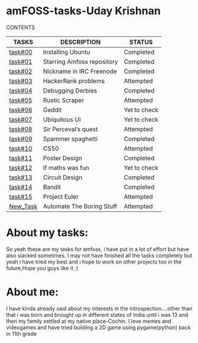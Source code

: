 # amFOSS-tasks-Uday Krishnan

CONTENTS

|TASKS|DESCRIPTION|STATUS|
|-----|-----------|------|
|[task#00](https://github.com/udaykrishnan9302/amfoss-tasks/tree/main/task%20%2300)|Installing Ubuntu|Completed|
|[task#01](https://github.com/udaykrishnan9302/amfoss-tasks/tree/main/task%20%2301)|Starring Amfoss repository|Completed|
|[task#02](https://github.com/udaykrishnan9302/amfoss-tasks/tree/main/task%20%2302)|Nickname in IRC Freenode|Completed|
|[task#03](https://github.com/udaykrishnan9302/amfoss-tasks/tree/main/task%20%2303)|HackerRank problems|Attempted|
|[task#04](https://github.com/udaykrishnan9302/amfoss-tasks/tree/main/task%20%2304)|Debugging Derbies|Completed|
|[task#05](https://github.com/udaykrishnan9302/amfoss-tasks/tree/main/task%20%2305)|Rustic Scraper|Attempted|
|[task#06](https://github.com/udaykrishnan9302/amfoss-tasks/tree/main/task%20%2306)|Geddit|Yet to check|
|[task#07](https://github.com/udaykrishnan9302/amfoss-tasks/tree/main/task%20%2307)|Ubiquitous UI|Yet to check|
|[task#08](https://github.com/udaykrishnan9302/amfoss-tasks/tree/main/task%20%2308)|Sir Perceval’s quest|Attempted|
|[task#09](https://github.com/udaykrishnan9302/amfoss-tasks/tree/main/task%20%2309)|Spammer spaghetti|Completed|
|[task#10](https://github.com/udaykrishnan9302/amfoss-tasks/tree/main/task%20%2310)|CS50|Attempted|
|[task#11](https://github.com/udaykrishnan9302/amfoss-tasks/tree/main/task%20%2311)|Poster Design|Completed|
|[task#12](https://github.com/udaykrishnan9302/amfoss-tasks/tree/main/task%20%2312)|If maths was fun|Yet to check|
|[task#13](https://github.com/udaykrishnan9302/amfoss-tasks/tree/main/task%20%2313)|Circuit Design|Completed|
|[task#14](https://github.com/udaykrishnan9302/amfoss-tasks/tree/main/task%20%2314)|Bandit|Completed|
|[task#15](https://github.com/udaykrishnan9302/amfoss-tasks/tree/main/task%20%2315)|Project Euler|Attempted|
|[New_Task]()|Automate The Boring Stuff|Attempted|

# About my tasks:
So yeah these are my tasks for amfoss, i have put in a lot of effort but have also slacked sometimes. I may not have finished all the tasks completely but yeah i have tried my best and i hope to work on other projects too in the future,Hope you guys like it ;)

# About me:
I have kinda already said about my interests in the introspection....other than that i was born and brought up in different states of India until i was 13 and then my family settled at my native place-Cochin.
I love memes and videogames and have tried building a 2D game using pygame(python) back in 11th grade
